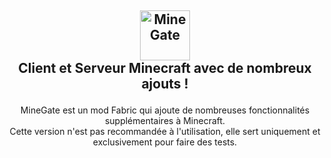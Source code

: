 ## <p align="center"><img src="https://i.imgur.com/57DwF6l.png" height="80px" alt="MineGate"><img><br>Client et Serveur Minecraft avec de nombreux ajouts !</br>
<p align="center">MineGate est un mod Fabric qui ajoute de nombreuses fonctionnalités supplémentaires à Minecraft.<br>
Cette version n'est pas recommandée à l'utilisation, elle sert uniquement et exclusivement pour faire des tests.</p>
